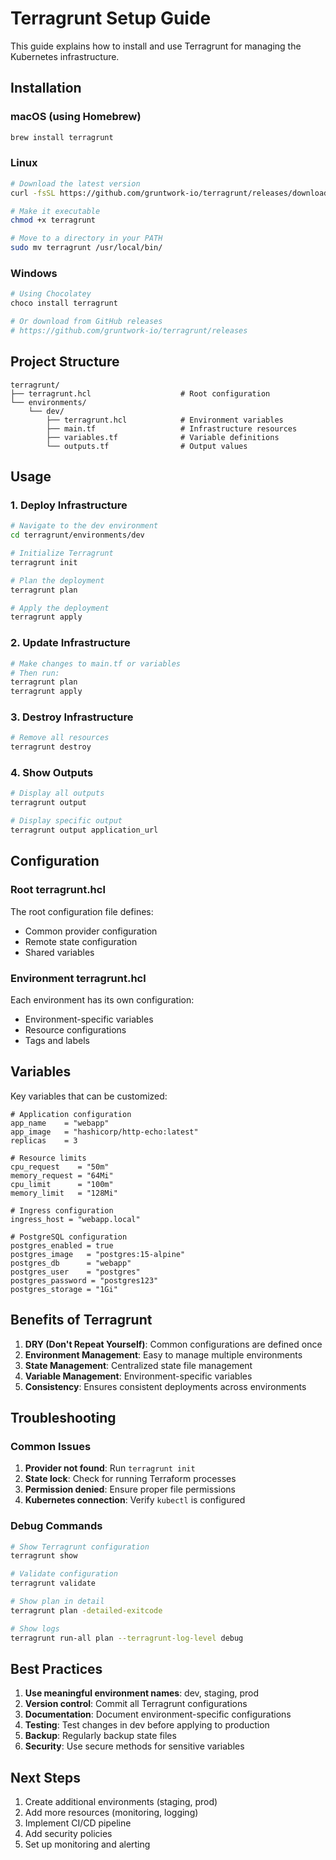 # Terragrunt Setup Guide

This guide explains how to install and use Terragrunt for managing the Kubernetes infrastructure.

## Installation

### macOS (using Homebrew)
```bash
brew install terragrunt
```

### Linux
```bash
# Download the latest version
curl -fsSL https://github.com/gruntwork-io/terragrunt/releases/download/v0.54.11/terragrunt_linux_amd64 -o terragrunt

# Make it executable
chmod +x terragrunt

# Move to a directory in your PATH
sudo mv terragrunt /usr/local/bin/
```

### Windows
```bash
# Using Chocolatey
choco install terragrunt

# Or download from GitHub releases
# https://github.com/gruntwork-io/terragrunt/releases
```

## Project Structure

```
terragrunt/
├── terragrunt.hcl                    # Root configuration
└── environments/
    └── dev/
        ├── terragrunt.hcl            # Environment variables
        ├── main.tf                   # Infrastructure resources
        ├── variables.tf              # Variable definitions
        └── outputs.tf                # Output values
```

## Usage

### 1. Deploy Infrastructure

```bash
# Navigate to the dev environment
cd terragrunt/environments/dev

# Initialize Terragrunt
terragrunt init

# Plan the deployment
terragrunt plan

# Apply the deployment
terragrunt apply
```

### 2. Update Infrastructure

```bash
# Make changes to main.tf or variables
# Then run:
terragrunt plan
terragrunt apply
```

### 3. Destroy Infrastructure

```bash
# Remove all resources
terragrunt destroy
```

### 4. Show Outputs

```bash
# Display all outputs
terragrunt output

# Display specific output
terragrunt output application_url
```

## Configuration

### Root terragrunt.hcl

The root configuration file defines:
- Common provider configuration
- Remote state configuration
- Shared variables

### Environment terragrunt.hcl

Each environment has its own configuration:
- Environment-specific variables
- Resource configurations
- Tags and labels

## Variables

Key variables that can be customized:

```hcl
# Application configuration
app_name    = "webapp"
app_image   = "hashicorp/http-echo:latest"
replicas    = 3

# Resource limits
cpu_request    = "50m"
memory_request = "64Mi"
cpu_limit      = "100m"
memory_limit   = "128Mi"

# Ingress configuration
ingress_host = "webapp.local"

# PostgreSQL configuration
postgres_enabled = true
postgres_image   = "postgres:15-alpine"
postgres_db      = "webapp"
postgres_user    = "postgres"
postgres_password = "postgres123"
postgres_storage = "1Gi"
```

## Benefits of Terragrunt

1. **DRY (Don't Repeat Yourself)**: Common configurations are defined once
2. **Environment Management**: Easy to manage multiple environments
3. **State Management**: Centralized state file management
4. **Variable Management**: Environment-specific variables
5. **Consistency**: Ensures consistent deployments across environments

## Troubleshooting

### Common Issues

1. **Provider not found**: Run `terragrunt init`
2. **State lock**: Check for running Terraform processes
3. **Permission denied**: Ensure proper file permissions
4. **Kubernetes connection**: Verify `kubectl` is configured

### Debug Commands

```bash
# Show Terragrunt configuration
terragrunt show

# Validate configuration
terragrunt validate

# Show plan in detail
terragrunt plan -detailed-exitcode

# Show logs
terragrunt run-all plan --terragrunt-log-level debug
```

## Best Practices

1. **Use meaningful environment names**: dev, staging, prod
2. **Version control**: Commit all Terragrunt configurations
3. **Documentation**: Document environment-specific configurations
4. **Testing**: Test changes in dev before applying to production
5. **Backup**: Regularly backup state files
6. **Security**: Use secure methods for sensitive variables

## Next Steps

1. Create additional environments (staging, prod)
2. Add more resources (monitoring, logging)
3. Implement CI/CD pipeline
4. Add security policies
5. Set up monitoring and alerting 